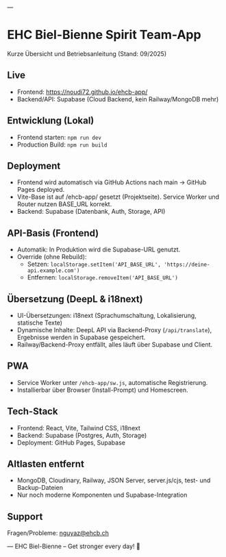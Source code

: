 —

# EHC Biel-Bienne Spirit Team-App

Kurze Übersicht und Betriebsanleitung (Stand: 09/2025)

## Live
- Frontend: https://noudi72.github.io/ehcb-app/
- Backend/API: Supabase (Cloud Backend, kein Railway/MongoDB mehr)

## Entwicklung (Lokal)
- Frontend starten: `npm run dev`
- Production Build: `npm run build`

## Deployment
- Frontend wird automatisch via GitHub Actions nach main → GitHub Pages deployed.
- Vite-Base ist auf /ehcb-app/ gesetzt (Projektseite). Service Worker und Router nutzen BASE_URL korrekt.
- Backend: Supabase (Datenbank, Auth, Storage, API)

## API-Basis (Frontend)
- Automatik: In Produktion wird die Supabase-URL genutzt.
- Override (ohne Rebuild):
	- Setzen: `localStorage.setItem('API_BASE_URL', 'https://deine-api.example.com')`
	- Entfernen: `localStorage.removeItem('API_BASE_URL')`

## Übersetzung (DeepL & i18next)
- UI-Übersetzungen: i18next (Sprachumschaltung, Lokalisierung, statische Texte)
- Dynamische Inhalte: DeepL API via Backend-Proxy (`/api/translate`), Ergebnisse werden in Supabase gespeichert.
- Railway/Backend-Proxy entfällt, alles läuft über Supabase und Client.

## PWA
- Service Worker unter `/ehcb-app/sw.js`, automatische Registrierung.
- Installierbar über Browser (Install-Prompt) und Homescreen.

## Tech-Stack
- Frontend: React, Vite, Tailwind CSS, i18next
- Backend: Supabase (Postgres, Auth, Storage)
- Deployment: GitHub Pages, Supabase

## Altlasten entfernt
- MongoDB, Cloudinary, Railway, JSON Server, server.js/cjs, test- und Backup-Dateien
- Nur noch moderne Komponenten und Supabase-Integration

## Support
Fragen/Probleme: nguyaz@ehcb.ch

—
EHC Biel-Bienne – Get stronger every day! 🏒
